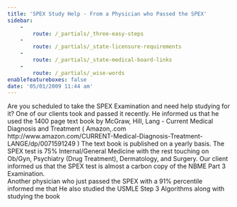 ```yaml
---
title: 'SPEX Study Help - From a Physician who Passed the SPEX'
sidebar:
    -
        route: /_partials/_three-easy-steps
    -
        route: /_partials/_state-licensure-requirements
    -
        route: /_partials/_state-medical-board-links
    -
        route: /_partials/_wise-words
enablefeatureboxes: false
date: '05/01/2009 11:44 am'
---
```


<p>Are you scheduled to take the SPEX Examination and need help studying for it? One of our clients took and passed it recently. He informed us that he used the 1400 page text book by McGraw, Hill, Lang - Current Medical Diagnosis and Treatment ( Amazon,.com http://www.amazon.com/CURRENT-Medical-Diagnosis-Treatment-LANGE/dp/0071591249 ) The text book is published on a yearly basis. The SPEX test is 75% Internal/General Medicine with the rest touching on Ob/Gyn, Psychiatry (Drug Treatment), Dermatology, and Surgery. Our client informed us that the SPEX test is almost a carbon copy of the NBME Part 3 Examination.&nbsp;<br />Another physician who just passed the SPEX with a 91% percentile informed me that He also studied the USMLE Step 3 Algorithms along with studying the book</p>